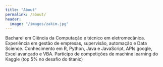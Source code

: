 ```yaml
---
title: "About"
permalink: /about/
header:
  image: "/images/zakim.jpg"
---
```


Bacharel em Ciência da Computação e técnico em eletromecânica. Experiência em gestão de empresas, supervisão, automação e Data Science.
Conhecimento em R, Python, Java e JavaScript, APIs google, Excel avançado e VBA.
Participo de competições de machine learning do Kaggle (top 5% no desafio do titanic)
